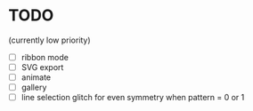 # TODO

(currently low priority)

- [ ] ribbon mode
- [ ] SVG export
- [ ] animate
- [ ] gallery
- [ ] line selection glitch for even symmetry when pattern = 0 or 1
